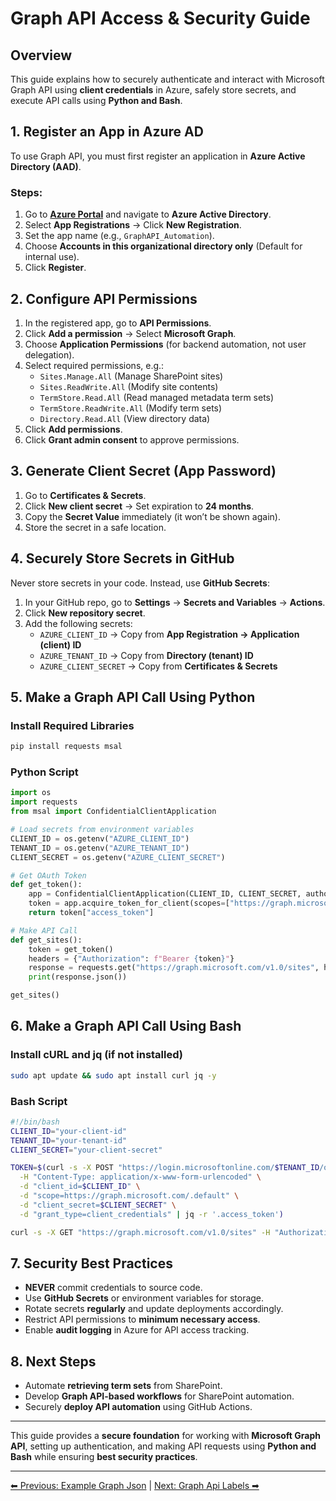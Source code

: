 <!-- description: Documentation about Graph API Access & Security Guide for Your Organization. -->
# Graph API Access & Security Guide

## Overview
This guide explains how to securely authenticate and interact with Microsoft Graph API using **client credentials** in Azure, safely store secrets, and execute API calls using **Python and Bash**.

## 1. Register an App in Azure AD

To use Graph API, you must first register an application in **Azure Active Directory (AAD)**.

### Steps:
1. Go to **[Azure Portal](https://portal.azure.com/)** and navigate to **Azure Active Directory**.
2. Select **App Registrations** → Click **New Registration**.
3. Set the app name (e.g., `GraphAPI_Automation`).
4. Choose **Accounts in this organizational directory only** (Default for internal use).
5. Click **Register**.

## 2. Configure API Permissions

1. In the registered app, go to **API Permissions**.
2. Click **Add a permission** → Select **Microsoft Graph**.
3. Choose **Application Permissions** (for backend automation, not user delegation).
4. Select required permissions, e.g.:
   - `Sites.Manage.All` (Manage SharePoint sites)
   - `Sites.ReadWrite.All` (Modify site contents)
   - `TermStore.Read.All` (Read managed metadata term sets)
   - `TermStore.ReadWrite.All` (Modify term sets)
   - `Directory.Read.All` (View directory data)
5. Click **Add permissions**.
6. Click **Grant admin consent** to approve permissions.

## 3. Generate Client Secret (App Password)

1. Go to **Certificates & Secrets**.
2. Click **New client secret** → Set expiration to **24 months**.
3. Copy the **Secret Value** immediately (it won’t be shown again).
4. Store the secret in a safe location.

## 4. Securely Store Secrets in GitHub

Never store secrets in your code. Instead, use **GitHub Secrets**:

1. In your GitHub repo, go to **Settings** → **Secrets and Variables** → **Actions**.
2. Click **New repository secret**.
3. Add the following secrets:
   - `AZURE_CLIENT_ID` → Copy from **App Registration → Application (client) ID**
   - `AZURE_TENANT_ID` → Copy from **Directory (tenant) ID**
   - `AZURE_CLIENT_SECRET` → Copy from **Certificates & Secrets**

## 5. Make a Graph API Call Using Python

### Install Required Libraries
```bash
pip install requests msal
```

### Python Script
```python
import os
import requests
from msal import ConfidentialClientApplication

# Load secrets from environment variables
CLIENT_ID = os.getenv("AZURE_CLIENT_ID")
TENANT_ID = os.getenv("AZURE_TENANT_ID")
CLIENT_SECRET = os.getenv("AZURE_CLIENT_SECRET")

# Get OAuth Token
def get_token():
    app = ConfidentialClientApplication(CLIENT_ID, CLIENT_SECRET, authority=f"https://login.microsoftonline.com/{TENANT_ID}")
    token = app.acquire_token_for_client(scopes=["https://graph.microsoft.com/.default"])
    return token["access_token"]

# Make API Call
def get_sites():
    token = get_token()
    headers = {"Authorization": f"Bearer {token}"}
    response = requests.get("https://graph.microsoft.com/v1.0/sites", headers=headers)
    print(response.json())

get_sites()
```

## 6. Make a Graph API Call Using Bash

### Install cURL and jq (if not installed)
```bash
sudo apt update && sudo apt install curl jq -y
```

### Bash Script
```bash
#!/bin/bash
CLIENT_ID="your-client-id"
TENANT_ID="your-tenant-id"
CLIENT_SECRET="your-client-secret"

TOKEN=$(curl -s -X POST "https://login.microsoftonline.com/$TENANT_ID/oauth2/v2.0/token" \
  -H "Content-Type: application/x-www-form-urlencoded" \
  -d "client_id=$CLIENT_ID" \
  -d "scope=https://graph.microsoft.com/.default" \
  -d "client_secret=$CLIENT_SECRET" \
  -d "grant_type=client_credentials" | jq -r '.access_token')

curl -s -X GET "https://graph.microsoft.com/v1.0/sites" -H "Authorization: Bearer $TOKEN"
```

## 7. Security Best Practices
- **NEVER** commit credentials to source code.
- Use **GitHub Secrets** or environment variables for storage.
- Rotate secrets **regularly** and update deployments accordingly.
- Restrict API permissions to **minimum necessary access**.
- Enable **audit logging** in Azure for API access tracking.

## 8. Next Steps
- Automate **retrieving term sets** from SharePoint.
- Develop **Graph API-based workflows** for SharePoint automation.
- Securely **deploy API automation** using GitHub Actions.

---

This guide provides a **secure foundation** for working with **Microsoft Graph API**, setting up authentication, and making API requests using **Python and Bash** while ensuring **best security practices**.



---

[⬅ Previous: Example Graph Json](example-graph-json.md) | [Next: Graph Api Labels ➡](graph-api-labels.md)